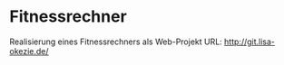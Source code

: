 # Fitnessrechner
Realisierung eines Fitnessrechners als Web-Projekt
URL: http://git.lisa-okezie.de/
